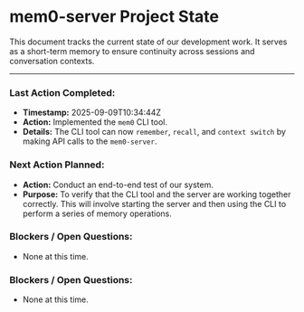 # mem0-server Project State

This document tracks the current state of our development work. It serves as a short-term memory to ensure continuity across sessions and conversation contexts.

---

### Last Action Completed:

*   **Timestamp:** 2025-09-09T10:34:44Z
*   **Action:** Implemented the `mem0` CLI tool.
*   **Details:** The CLI tool can now `remember`, `recall`, and `context switch` by making API calls to the `mem0-server`.

### Next Action Planned:

*   **Action:** Conduct an end-to-end test of our system.
*   **Purpose:** To verify that the CLI tool and the server are working together correctly. This will involve starting the server and then using the CLI to perform a series of memory operations.

### Blockers / Open Questions:

*   None at this time.

### Blockers / Open Questions:

*   None at this time.

